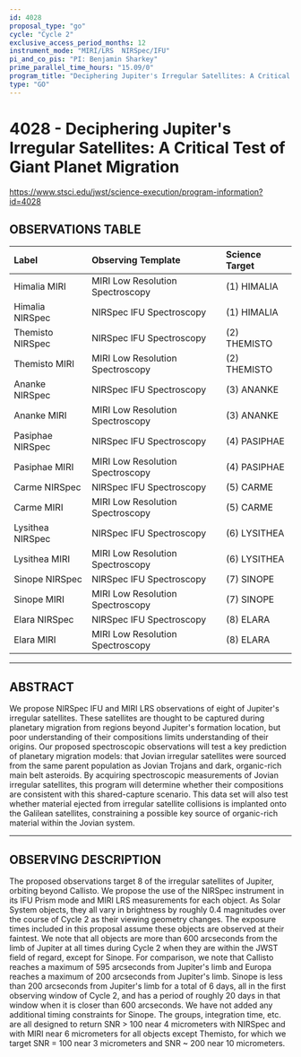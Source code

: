 ```yaml
---
id: 4028
proposal_type: "go"
cycle: "Cycle 2"
exclusive_access_period_months: 12
instrument_mode: "MIRI/LRS  NIRSpec/IFU"
pi_and_co_pis: "PI: Benjamin Sharkey"
prime_parallel_time_hours: "15.09/0"
program_title: "Deciphering Jupiter's Irregular Satellites: A Critical Test of Giant Planet Migration"
type: "GO"
---
```

# 4028 - Deciphering Jupiter's Irregular Satellites: A Critical Test of Giant Planet Migration
https://www.stsci.edu/jwst/science-execution/program-information?id=4028
## OBSERVATIONS TABLE
| Label              | Observing Template                  | Science Target      |
| :----------------- | :---------------------------------- | :------------------ |
| Himalia MIRI       | MIRI Low Resolution Spectroscopy    | (1) HIMALIA         |
| Himalia NIRSpec    | NIRSpec IFU Spectroscopy            | (1) HIMALIA         |
| Themisto NIRSpec   | NIRSpec IFU Spectroscopy            | (2) THEMISTO         |
| Themisto MIRI      | MIRI Low Resolution Spectroscopy    | (2) THEMISTO         |
| Ananke NIRSpec     | NIRSpec IFU Spectroscopy            | (3) ANANKE          |
| Ananke MIRI        | MIRI Low Resolution Spectroscopy    | (3) ANANKE          |
| Pasiphae NIRSpec   | NIRSpec IFU Spectroscopy            | (4) PASIPHAE        |
| Pasiphae MIRI      | MIRI Low Resolution Spectroscopy    | (4) PASIPHAE        |
| Carme NIRSpec      | NIRSpec IFU Spectroscopy            | (5) CARME           |
| Carme MIRI         | MIRI Low Resolution Spectroscopy    | (5) CARME           |
| Lysithea NIRSpec   | NIRSpec IFU Spectroscopy            | (6) LYSITHEA        |
| Lysithea MIRI      | MIRI Low Resolution Spectroscopy    | (6) LYSITHEA        |
| Sinope NIRSpec     | NIRSpec IFU Spectroscopy            | (7) SINOPE          |
| Sinope MIRI        | MIRI Low Resolution Spectroscopy    | (7) SINOPE          |
| Elara NIRSpec      | NIRSpec IFU Spectroscopy            | (8) ELARA           |
| Elara MIRI         | MIRI Low Resolution Spectroscopy    | (8) ELARA           |

---

## ABSTRACT

We propose NIRSpec IFU and MIRI LRS observations of eight of Jupiter's irregular satellites. These satellites are thought to be captured during planetary migration from regions beyond Jupiter's formation location, but poor understanding of their compositions limits understanding of their origins. Our proposed spectroscopic observations will test a key prediction of planetary migration models: that Jovian irregular satellites were sourced from the same parent population as Jovian Trojans and dark, organic-rich main belt asteroids. By acquiring spectroscopic measurements of Jovian irregular satellites, this program will determine whether their compositions are consistent with this shared-capture scenario. This data set will also test whether material ejected from irregular satellite collisions is implanted onto the Galilean satellites, constraining a possible key source of organic-rich material within the Jovian system.

---

## OBSERVING DESCRIPTION

The proposed observations target 8 of the irregular satellites of Jupiter, orbiting beyond Callisto. We propose the use of the NIRSpec instrument in its IFU Prism mode and MIRI LRS measurements for each object. As Solar System objects, they all vary in brightness by roughly 0.4 magnitudes over the course of Cycle 2 as their viewing geometry changes. The exposure times included in this proposal assume these objects are observed at their faintest. We note that all objects are more than 600 arcseconds from the limb of Jupiter at all times during Cycle 2 when they are within the JWST field of regard, except for Sinope. For comparison, we note that Callisto reaches a maximum of 595 arcseconds from Jupiter's limb and Europa reaches a maximum of 200 arcseconds from Jupiter's limb. Sinope is less than 200 arcseconds from Jupiter's limb for a total of 6 days, all in the first observing window of Cycle 2, and has a period of roughly 20 days in that window when it is closer than 600 arcseconds. We have not added any additional timing constraints for Sinope. The groups, integration time, etc. are all designed to return SNR > 100 near 4 micrometers with NIRSpec and with MIRI near 6 micrometers for all objects except Themisto, for which we target SNR = 100 near 3 micrometers and SNR ~ 200 near 10 micrometers.